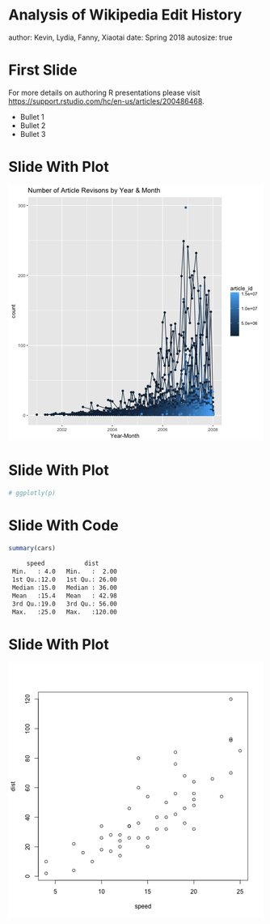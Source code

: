 Analysis of Wikipedia Edit History
========================================================
author: Kevin, Lydia, Fanny, Xiaotai
date: Spring 2018
autosize: true

First Slide
========================================================

For more details on authoring R presentations please visit <https://support.rstudio.com/hc/en-us/articles/200486468>.

- Bullet 1
- Bullet 2
- Bullet 3


Slide With Plot
========================================================

![plot of chunk unnamed-chunk-1](presentation-test-figure/unnamed-chunk-1-1.png)

Slide With Plot
========================================================

```r
# ggplotly(p)
```

















Slide With Code
========================================================


```r
summary(cars)
```

```
     speed           dist       
 Min.   : 4.0   Min.   :  2.00  
 1st Qu.:12.0   1st Qu.: 26.00  
 Median :15.0   Median : 36.00  
 Mean   :15.4   Mean   : 42.98  
 3rd Qu.:19.0   3rd Qu.: 56.00  
 Max.   :25.0   Max.   :120.00  
```

Slide With Plot
========================================================

![plot of chunk unnamed-chunk-4](presentation-test-figure/unnamed-chunk-4-1.png)
